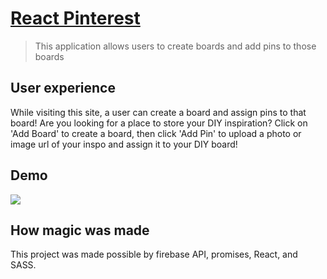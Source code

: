 # [React Pinterest](https://react-pinterest-lb.netlify.app/)
> This application allows users to create boards and add pins to those boards

## User experience
While visiting this site, a user can create a board and assign pins to that board! Are you looking for a place to store your DIY inspiration? Click on 'Add Board' to create a board, then click 'Add Pin' to upload a photo or image url of your inspo and assign it to your DIY board!

## Demo
![](http://g.recordit.co/a6Y1MkzGkx.gif)

## How magic was made
This project was made possible by firebase API, promises, React, and SASS.


